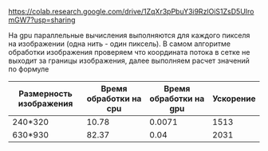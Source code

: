 https://colab.research.google.com/drive/1ZqXr3pPbuY3i9RzlOiS1ZsD5UIromGW7?usp=sharing

На gpu параллельные вычисления выполняются для каждого пикселя на изображении (одна нить - один пиксель). В самом алгоритме обработки изображения проверяем что координата потока в сетке не выходит за границы изображения,
далее выполняем расчет значений по формуле

| Размерность изображения  | Время обработки на cpu | Время обработки на gpu | Ускорение |
| ------------------------ | ---------------------- | -----------------------| ----------|
| 240*320                  |           10.78        | 0.0071                 | 1513      |
| 630*930                  |  82.37                 | 0.04                   | 2031      |
